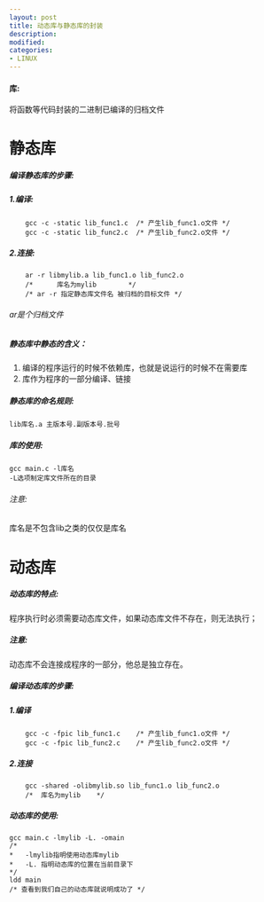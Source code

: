 ```yaml
---
layout: post
title: 动态库与静态库的封装
description: 
modified: 
categories: 
- LINUX
---
```


#### 库: 
将函数等代码封装的二进制已编译的归档文件

静态库
======================
##### 编译静态库的步骤:

##### 1.编译:
		gcc -c -static lib_func1.c	/* 产生lib_func1.o文件 */
		gcc -c -static lib_func2.c	/* 产生lib_func2.o文件 */
        
##### 2.连接:
		ar -r libmylib.a lib_func1.o lib_func2.o
		/*		库名为mylib		*/
		/* ar -r 指定静态库文件名 被归档的目标文件 */

###### ar是个归档文件

##### 静态库中静态的含义：
1. 编译的程序运行的时候不依赖库，也就是说运行的时候不在需要库
2. 库作为程序的一部分编译、链接

##### 静态库的命名规则:
	lib库名.a 主版本号.副版本号.批号

##### 库的使用:
	gcc main.c -l库名
	-L选项制定库文件所在的目录

###### 注意:
库名是不包含lib之类的仅仅是库名

动态库
=========================
##### 动态库的特点:
程序执行时必须需要动态库文件，如果动态库文件不存在，则无法执行；

##### 注意:
动态库不会连接成程序的一部分，他总是独立存在。

##### 编译动态库的步骤:
##### 1.编译

		gcc -c -fpic lib_func1.c	/* 产生lib_func1.o文件 */
		gcc -c -fpic lib_func2.c	/* 产生lib_func2.o文件 */
##### 2.连接

		gcc -shared -olibmylib.so lib_func1.o lib_func2.o
		/*	库名为mylib	*/

##### 动态库的使用:

	gcc main.c -lmylib -L. -omain
	/*
	*	-lmylib指明使用动态库mylib
	*	-L. 指明动态库的位置在当前目录下
	*/
	ldd main
	/* 查看到我们自己的动态库就说明成功了 */
    

